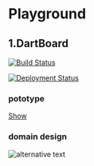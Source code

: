 # Playground
## 1.DartBoard
[![Build Status](https://dev.azure.com/bryht/DartBoard/_apis/build/status/bryht.DartBoard?branchName=master)](https://dev.azure.com/bryht/DartBoard/_build/latest?definitionId=3&branchName=master)

[![Deployment Status](https://vsrm.dev.azure.com/bryht/_apis/public/Release/badge/a34e8aca-9f29-44a0-9213-b66051154f8c/1/2)](https://vsrm.dev.azure.com/bryht/_apis/public/Release/badge/a34e8aca-9f29-44a0-9213-b66051154f8c/1/2)

### pototype

[Show](https://www.figma.com/file/c31Au9kdxCySWR8EfGBOvRg5/Untitled?node-id=0%3A1)


### domain design
![alternative text](http://www.plantuml.com/plantuml/proxy?src=https://raw.github.com/bryht/DartBoard/master/design.puml&radom1)
